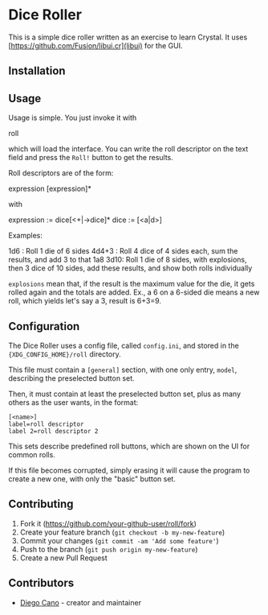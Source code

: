 # Dice Roller

This is a simple dice roller written as an exercise to learn Crystal.
It uses [https://github.com/Fusion/libui.cr](libui) for the GUI.

## Installation



## Usage

Usage is simple. You just invoke it with

   roll

which will load the interface. You can write the roll descriptor on the text field and press the `Roll!` button to get the results.

Roll descriptors are of the form:

   expression [expression]*

   with

   expression := dice[<+|->dice]*
   dice := <number>[<a|d><number>]

Examples: 

   1d6 : Roll 1 die of 6 sides
   4d4+3 : Roll 4 dice of 4 sides each, sum the results, and add 3 to that 
   1a8 3d10: Roll 1 die of 8 sides, with explosions, then 3 dice of 10 sides, add these results, and show both rolls individually

`explosions` mean that, if the result is the maximum value for the die, it gets rolled again and the totals are added. Ex., a 6 on a 6-sided die means a new roll, which yields let's say a 3, result is 6+3=9.

## Configuration

The Dice Roller uses a config file, called `config.ini`, and stored in the `{XDG_CONFIG_HOME}/roll` directory.

This file must contain a `[general]` section, with one only entry, `model`, describing the preselected button set.

Then, it must contain at least the preselected button set, plus as many others as the user wants, in the format:

    [<name>]
    label=roll descriptor
    label 2=roll descriptor 2

This sets describe predefined roll buttons, which are shown on the UI for common rolls.

If this file becomes corrupted, simply erasing it will cause the program to create a new one, with only the "basic" button set.

## Contributing

1. Fork it (<https://github.com/your-github-user/roll/fork>)
2. Create your feature branch (`git checkout -b my-new-feature`)
3. Commit your changes (`git commit -am 'Add some feature'`)
4. Push to the branch (`git push origin my-new-feature`)
5. Create a new Pull Request

## Contributors

- [Diego Cano](https://github.com/delkano) - creator and maintainer
